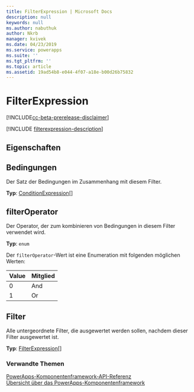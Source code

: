 ```yaml
---
title: FilterExpression | Microsoft Docs
description: null
keywords: null
ms.author: nabuthuk
author: Nkrb
manager: kvivek
ms.date: 04/23/2019
ms.service: powerapps
ms.suite: ''
ms.tgt_pltfrm: ''
ms.topic: article
ms.assetid: 19ad54b8-e044-4f07-a18e-b00d26b75832
---
```


# <a name="filterexpression"></a>FilterExpression

[!INCLUDE[cc-beta-prerelease-disclaimer](../../../includes/cc-beta-prerelease-disclaimer.md)]

[!INCLUDE [filterexpression-description](includes/filterexpression-description.md)]

## <a name="properties"></a>Eigenschaften

## <a name="conditions"></a>Bedingungen

Der Satz der Bedingungen im Zusammenhang mit diesem Filter.

**Typ**: [ConditionExpression](conditionexpression.md)[]

## <a name="filteroperator"></a>filterOperator

Der Operator, der zum kombinieren von Bedingungen in diesem Filter verwendet wird.

**Typ**: `enum`

Der `filterOperator`-Wert ist eine Enumeration mit folgenden möglichen Werten:

|Value|Mitglied|
|--|--|
|0|And|
|1|Or|

## <a name="filters"></a>Filter

Alle untergeordnete Filter, die ausgewertet werden sollen, nachdem dieser Filter ausgewertet ist.

**Typ**: [FilterExpression](filterexpression.md)[]<br />

### <a name="related-topics"></a>Verwandte Themen

[PowerApps-Komponentenframework-API-Referenz](../reference/index.md)<br/>
[Übersicht über das PowerApps-Komponentenframework](../overview.md)